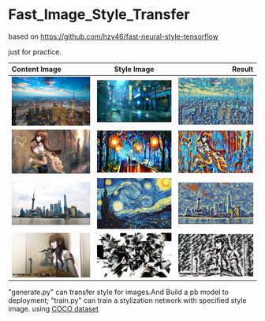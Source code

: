# Fast_Image_Style_Transfer
based on https://github.com/hzy46/fast-neural-style-tensorflow

just for practice.

| Content Image | Style Image | Result |
| :------------ |:---------------:| -----:|
|<img src="https://github.com/cruzsoma/Fast_Image_Style_Transfer/blob/master/images/test3.jpg" width="300" />|<img src="https://github.com/cruzsoma/Fast_Image_Style_Transfer/blob/master/images/CyberPunk4.jpg" width="300" />|<img src="https://github.com/cruzsoma/Fast_Image_Style_Transfer/blob/master/images/CyberPunk4-test3.jpg" width="300" />|
|<img src="https://github.com/cruzsoma/Fast_Image_Style_Transfer/blob/master/images/SG3.jpg" width="300" />|<img src="https://github.com/cruzsoma/Fast_Image_Style_Transfer/blob/master/images/fantasy.jpg" width="300" />|<img src="https://github.com/cruzsoma/Fast_Image_Style_Transfer/blob/master/images/fantasy-SG3.jpg" width="300" />|
|<img src="https://github.com/cruzsoma/Fast_Image_Style_Transfer/blob/master/images/test2.jpg" width="300" />|<img src="https://github.com/cruzsoma/Fast_Image_Style_Transfer/blob/master/images/starry.jpg" width="300" />|<img src="https://github.com/cruzsoma/Fast_Image_Style_Transfer/blob/master/images/starry-test2.jpg" width="300" />|
|<img src="https://github.com/cruzsoma/Fast_Image_Style_Transfer/blob/master/images/SG1.jpg" width="300" />|<img src="https://github.com/cruzsoma/Fast_Image_Style_Transfer/blob/master/images/mgs.jpg" width="300" />|<img src="https://github.com/cruzsoma/Fast_Image_Style_Transfer/blob/master/images/mgs-SG1.jpg" width="300" />|

"generate.py" can transfer style for images.And Build a pb model to deployment;
"train.py" can train a stylization network with specified style image. using [COCO dataset](http://msvocds.blob.core.windows.net/coco2014/train2014.zip)
